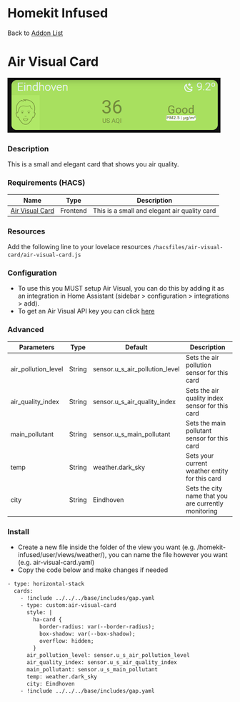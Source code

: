 # Homekit Infused

Back to [Addon List](../addon_list.md)

# Air Visual Card
![Homekit Infused](../images/air-visual-card.png)

### Description
This is a small and elegant card that shows you air quality.

### Requirements (HACS)

| Name | Type  | Description |
|----------------------------------|-------------|---------------------------------------------------------------------------------------------------------------------------------------------------------------------------------------------------------|
| [Air Visual Card](https://github.com/dnguyen800/air-visual-card) | Frontend | This is a small and elegant air quality card |

### Resources
Add the following line to your lovelace resources 
```/hacsfiles/air-visual-card/air-visual-card.js```

### Configuration
- To use this you MUST setup Air Visual, you can do this by adding it as an integration in Home Assistant (sidebar > configuration > integrations > add).
- To get an Air Visual API key you can click [here](https://www.iqair.com/air-pollution-data-api)

### Advanced

| Parameters | Type | Default | Description |
|----------------------------------|-------------|----------------------------------|----------------------------------------------------------------------------------------------------------------------------------------------------------------------|
| air_pollution_level | String | sensor.u_s_air_pollution_level | Sets the air pollution sensor for this card |
| air_quality_index | String | sensor.u_s_air_quality_index | Sets the air quality index sensor for this card |
| main_pollutant | String | sensor.u_s_main_pollutant | Sets the main pollutant sensor for this card |
| temp | String | weather.dark_sky | Sets your current weather entity for this card |
| city | String | Eindhoven | Sets the city name that you are currently monitoring |

### Install
- Create a new file inside the folder of the view you want (e.g. /homekit-infused/user/views/weather/), you can name the file however you want (e.g. air-visual-card.yaml)
- Copy the code below and make changes if needed

```
- type: horizontal-stack
  cards:
    - !include ../../../base/includes/gap.yaml
    - type: custom:air-visual-card
      style: |
        ha-card {
          border-radius: var(--border-radius);
          box-shadow: var(--box-shadow);
          overflow: hidden;
        }
      air_pollution_level: sensor.u_s_air_pollution_level
      air_quality_index: sensor.u_s_air_quality_index
      main_pollutant: sensor.u_s_main_pollutant
      temp: weather.dark_sky
      city: Eindhoven
    - !include ../../../base/includes/gap.yaml
```

